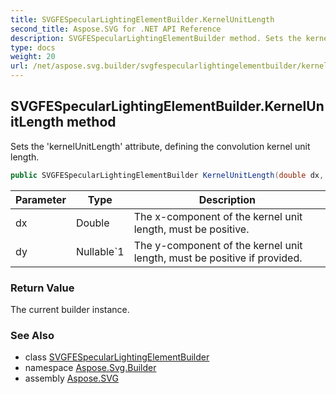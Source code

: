 ```yaml
---
title: SVGFESpecularLightingElementBuilder.KernelUnitLength
second_title: Aspose.SVG for .NET API Reference
description: SVGFESpecularLightingElementBuilder method. Sets the kernelUnitLength attribute defining the convolution kernel unit length
type: docs
weight: 20
url: /net/aspose.svg.builder/svgfespecularlightingelementbuilder/kernelunitlength/
---
```

## SVGFESpecularLightingElementBuilder.KernelUnitLength method

Sets the 'kernelUnitLength' attribute, defining the convolution kernel unit length.

```csharp
public SVGFESpecularLightingElementBuilder KernelUnitLength(double dx, double? dy = null)
```

| Parameter | Type | Description |
| --- | --- | --- |
| dx | Double | The x-component of the kernel unit length, must be positive. |
| dy | Nullable`1 | The y-component of the kernel unit length, must be positive if provided. |

### Return Value

The current builder instance.

### See Also

* class [SVGFESpecularLightingElementBuilder](../)
* namespace [Aspose.Svg.Builder](../../../aspose.svg.builder/)
* assembly [Aspose.SVG](../../../)
